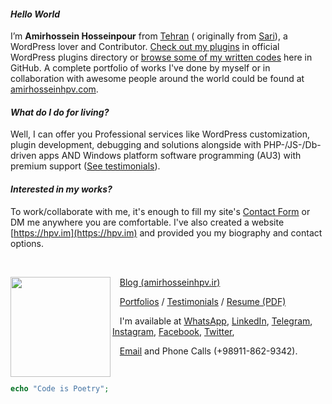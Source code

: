 <!--
@Author: Amirhosseinhpv
@Date:   2020/10/02 15:54:25
@Email:  its@hpv.im
@Last modified by:   Amirhosseinhpv
@Last modified time: 2021/02/11 12:44:33
@License: GPLv2
@Copyright: Copyright © 2020 Amirhosseinhpv, All rights reserved.
-->


#### *Hello World*

I’m **Amirhossein Hosseinpour** from [Tehran](https://www.google.com/search?q=Tehran)
\( originally from [Sari](https://www.google.com/search?q=Sari+Mazandaran)\), a WordPress lover and Contributor. [Check out my plugins](https://profiles.wordpress.org/amirhosseinhpv/) in official WordPress plugins directory or [browse some of my written codes](https://github.com/amirhosseinhpv?tab=repositories) here in GitHub. A complete portfolio of works I've done by myself or in collaboration with awesome people around the world could be found at [amirhosseinhpv.com](https://amirhosseinhpv.com/portfolios/).

#### *What do I do for living?*

Well, I can offer you Professional services like WordPress customization, plugin development, debugging and solutions alongside with PHP-/JS-/Db- driven apps AND Windows platform software programming (AU3) with premium support ([See testimonials](https://amirhosseinhpv.com/testimonials)).

#### *Interested in my works?*


To work/collaborate with me, it's enough to fill my site's [Contact Form](https://hpv.im/contact/) or DM me anywhere you are comfortable. I've also created a website [https://hpv.im](https://hpv.im) and provided you my biography and contact options.

&nbsp;

<img align="left" width="160" src="https://hpv.im/amirhosseinhpv.png">

&nbsp;&nbsp;&nbsp;[Blog (amirhosseinhpv.ir)](https://amirhosseinhpv.ir/)

&nbsp;&nbsp;&nbsp;[Portfolios](https://amirhosseinhpv.com/portfolios) / [Testimonials](https://amirhosseinhpv.com/testimonials) / [Resume (PDF)](https://hpv.im/resume.pdf)

&nbsp;&nbsp;&nbsp;I'm available at
[WhatsApp](https://api.whatsapp.com/send?phone=989118629342&text=Hello%20from%20Github%20%F0%9F%98%83),
[LinkedIn](https://linkedin.com/in/amirhosseinhpv),
[Telegram](https://t.me/amirhosseinhpv),
[Instagram](https://instagram.com/amirhosseinhpv/),
[Facebook](https://facebook.com/amirhosseinhpv),
[Twitter](https://twitter.com/amirhosseinhpv/),

&nbsp;&nbsp;&nbsp;[Email](mailto:its@hpv.im) and Phone Calls (+98911-862-9342).

&nbsp;
```php
echo "Code is Poetry";
```

